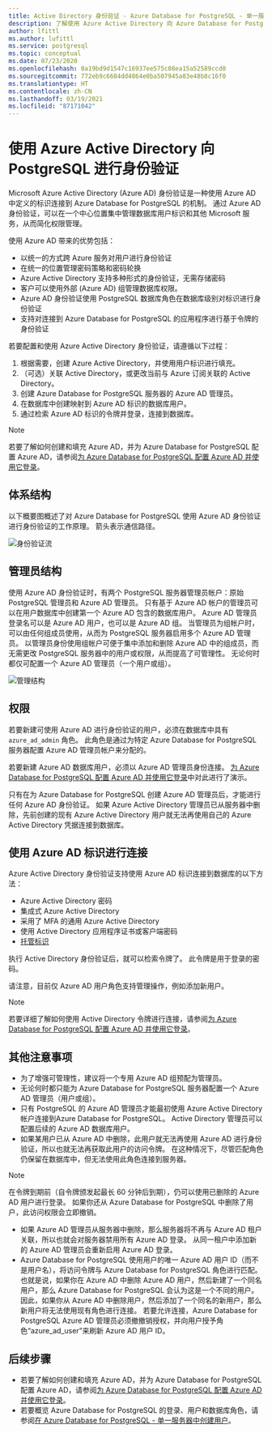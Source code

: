 ```yaml
---
title: Active Directory 身份验证 - Azure Database for PostgreSQL - 单一服务器
description: 了解使用 Azure Active Directory 向 Azure Database for PostgreSQL - 单一服务器进行身份验证的概念
author: lfittl
ms.author: lufittl
ms.service: postgresql
ms.topic: conceptual
ms.date: 07/23/2020
ms.openlocfilehash: 0a19bd9d1547c16937ee575c08ea15a52589ccd0
ms.sourcegitcommit: 772eb9c6684dd4864e0ba507945a83e48b8c16f0
ms.translationtype: HT
ms.contentlocale: zh-CN
ms.lasthandoff: 03/19/2021
ms.locfileid: "87171042"
---
```

# <a name="use-azure-active-directory-for-authenticating-with-postgresql"></a>使用 Azure Active Directory 向 PostgreSQL 进行身份验证

Microsoft Azure Active Directory (Azure AD) 身份验证是一种使用 Azure AD 中定义的标识连接到 Azure Database for PostgreSQL 的机制。
通过 Azure AD 身份验证，可以在一个中心位置集中管理数据库用户标识和其他 Microsoft 服务，从而简化权限管理。

使用 Azure AD 带来的优势包括：

- 以统一的方式跨 Azure 服务对用户进行身份验证
- 在统一的位置管理密码策略和密码轮换
- Azure Active Directory 支持多种形式的身份验证，无需存储密码
- 客户可以使用外部 (Azure AD) 组管理数据库权限。
- Azure AD 身份验证使用 PostgreSQL 数据库角色在数据库级别对标识进行身份验证
- 支持对连接到 Azure Database for PostgreSQL 的应用程序进行基于令牌的身份验证

若要配置和使用 Azure Active Directory 身份验证，请遵循以下过程：

1. 根据需要，创建 Azure Active Directory，并使用用户标识进行填充。
2. （可选）关联 Active Directory，或更改当前与 Azure 订阅关联的 Active Directory。
3. 创建 Azure Database for PostgreSQL 服务器的 Azure AD 管理员。
4. 在数据库中创建映射到 Azure AD 标识的数据库用户。
5. 通过检索 Azure AD 标识的令牌并登录，连接到数据库。

> [!NOTE]
> 若要了解如何创建和填充 Azure AD，并为 Azure Database for PostgreSQL 配置 Azure AD，请参阅[为 Azure Database for PostgreSQL 配置 Azure AD 并使用它登录](howto-configure-sign-in-aad-authentication.md)。

## <a name="architecture"></a>体系结构

以下概要图概述了对 Azure Database for PostgreSQL 使用 Azure AD 身份验证进行身份验证的工作原理。 箭头表示通信路径。

![身份验证流][1]

## <a name="administrator-structure"></a>管理员结构

使用 Azure AD 身份验证时，有两个 PostgreSQL 服务器管理员帐户：原始 PostgreSQL 管理员和 Azure AD 管理员。 只有基于 Azure AD 帐户的管理员可以在用户数据库中创建第一个 Azure AD 包含的数据库用户。 Azure AD 管理员登录名可以是 Azure AD 用户，也可以是 Azure AD 组。 当管理员为组帐户时，可以由任何组成员使用，从而为 PostgreSQL 服务器启用多个 Azure AD 管理员。 以管理员身份使用组帐户可便于集中添加和删除 Azure AD 中的组成员，而无需更改 PostgreSQL 服务器中的用户或权限，从而提高了可管理性。 无论何时都仅可配置一个 Azure AD 管理员（一个用户或组）。

![管理结构][2]

## <a name="permissions"></a>权限

若要新建可使用 Azure AD 进行身份验证的用户，必须在数据库中具有 `azure_ad_admin` 角色。 此角色是通过为特定 Azure Database for PostgreSQL 服务器配置 Azure AD 管理员帐户来分配的。

若要新建 Azure AD 数据库用户，必须以 Azure AD 管理员身份连接。 [为 Azure Database for PostgreSQL 配置 Azure AD 并使用它登录](howto-configure-sign-in-aad-authentication.md)中对此进行了演示。

只有在为 Azure Database for PostgreSQL 创建 Azure AD 管理员后，才能进行任何 Azure AD 身份验证。 如果 Azure Active Directory 管理员已从服务器中删除，先前创建的现有 Azure Active Directory 用户就无法再使用自己的 Azure Active Directory 凭据连接到数据库。

## <a name="connecting-using-azure-ad-identities"></a>使用 Azure AD 标识进行连接

Azure Active Directory 身份验证支持使用 Azure AD 标识连接到数据库的以下方法：

- Azure Active Directory 密码
- 集成式 Azure Active Directory
- 采用了 MFA 的通用 Azure Active Directory
- 使用 Active Directory 应用程序证书或客户端密码
- [托管标识](howto-connect-with-managed-identity.md)

执行 Active Directory 身份验证后，就可以检索令牌了。 此令牌是用于登录的密码。

请注意，目前仅 Azure AD 用户角色支持管理操作，例如添加新用户。

> [!NOTE]
> 若要详细了解如何使用 Active Directory 令牌进行连接，请参阅[为 Azure Database for PostgreSQL 配置 Azure AD 并使用它登录](howto-configure-sign-in-aad-authentication.md)。

## <a name="additional-considerations"></a>其他注意事项

- 为了增强可管理性，建议将一个专用 Azure AD 组预配为管理员。
- 无论何时都只能为 Azure Database for PostgreSQL 服务器配置一个 Azure AD 管理员（用户或组）。
- 只有 PostgreSQL 的 Azure AD 管理员才能最初使用 Azure Active Directory 帐户连接到Azure Database for PostgreSQL。 Active Directory 管理员可以配置后续的 Azure AD 数据库用户。
- 如果某用户已从 Azure AD 中删除，此用户就无法再使用 Azure AD 进行身份验证，所以也就无法再获取此用户的访问令牌。 在这种情况下，尽管匹配角色仍保留在数据库中，但无法使用此角色连接到服务器。
> [!NOTE]
> 在令牌到期前（自令牌颁发起最长 60 分钟后到期），仍可以使用已删除的 Azure AD 用户进行登录。  如果你还从 Azure Database for PostgreSQL 中删除了用户，此访问权限会立即撤销。
- 如果 Azure AD 管理员从服务器中删除，那么服务器将不再与 Azure AD 租户关联，所以也就会对服务器禁用所有 Azure AD 登录。 从同一租户中添加新的 Azure AD 管理员会重新启用 Azure AD 登录。
- Azure Database for PostgreSQL 使用用户的唯一 Azure AD 用户 ID（而不是用户名），将访问令牌与 Azure Database for PostgreSQL 角色进行匹配。 也就是说，如果你在 Azure AD 中删除 Azure AD 用户，然后新建了一个同名用户，那么 Azure Database for PostgreSQL 会认为这是一个不同的用户。 因此，如果你从 Azure AD 中删除用户，然后添加了一个同名的新用户，那么新用户将无法使用现有角色进行连接。 若要允许连接，Azure Database for PostgreSQL Azure AD 管理员必须撤撤销授权，并向用户授予角色“azure_ad_user”来刷新 Azure AD 用户 ID。

## <a name="next-steps"></a>后续步骤

- 若要了解如何创建和填充 Azure AD，并为 Azure Database for PostgreSQL 配置 Azure AD，请参阅[为 Azure Database for PostgreSQL 配置 Azure AD 并使用它登录](howto-configure-sign-in-aad-authentication.md)。
- 若要概览 Azure Database for PostgreSQL 的登录、用户和数据库角色，请参阅[在 Azure Database for PostgreSQL - 单一服务器中创建用户](howto-create-users.md)。

<!--Image references-->

[1]: ./media/concepts-aad-authentication/authentication-flow.png
[2]: ./media/concepts-aad-authentication/admin-structure.png
